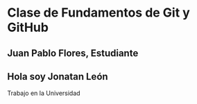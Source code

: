 # Clase de Fundamentos de Git y GitHub

## Juan Pablo Flores, Estudiante
## Hola soy Jonatan León
Trabajo en la Universidad
